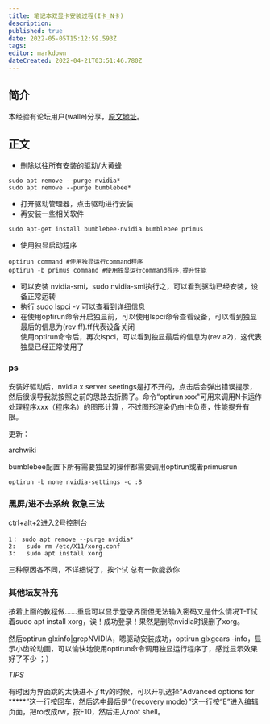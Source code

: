 ```yaml
---
title: 笔记本双显卡安装过程(I卡_N卡)
description: 
published: true
date: 2022-05-05T15:12:59.593Z
tags: 
editor: markdown
dateCreated: 2022-04-21T03:51:46.780Z
---
```


## 简介
本经验有论坛用户(walle)分享，[原文地址](https://bbs.deepin.org/forum.php?mod=viewthread&tid=141410&page=1&extra=#pid345736)。
## 正文
* 删除以往所有安装的驱动/大黄蜂

```
sudo apt remove --purge nvidia*
sudo apt remove --purge bumblebee*
```

* 打开驱动管理器，点击驱动进行安装
* 再安装一些相关软件

```
sudo apt-get install bumblebee-nvidia bumblebee primus
```

* 使用独显启动程序

```
optirun command #使用独显运行command程序
optirun -b primus command #使用独显运行command程序,提升性能
```

* 可以安装 nvidia-smi，sudo nvidia-smi执行之，可以看到驱动已经安装，设备正常运转
* 执行 sudo lspci -v 可以查看到详细信息
* 在使用optirun命令开启独显前，可以使用lspci命令查看设备，可以看到独显最后的信息为(rev ff).ff代表设备关闭  
使用optirun命令后，再次lspci，可以看到独显最后的信息为(rev a2)，这代表独显已经正常使用了

### ps
安装好驱动后，nvidia x server seetings是打不开的，点击后会弹出错误提示，然后很误导我就按照之前的思路去折腾了。命令“optirun xxx"可用来调用N卡运作处理程序xxx（程序名）的图形计算 ，不过图形渲染仍由I卡负责，性能提升有限。   

更新：

archwiki

bumblebee配置下所有需要独显的操作都需要调用optirun或者primusrun

`optirun -b none nvidia-settings -c :8`

### 黑屏/进不去系统  救急三法

ctrl+alt+2进入2号控制台

```
1： sudo apt remove --purge nvidia*
2:   sudo rm /etc/X11/xorg.conf
3:   sudo apt install xorg
```

三种原因各不同，不详细说了，挨个试 总有一款能救你

### 其他坛友补充
按着上面的教程做……重启可以显示登录界面但无法输入密码又是什么情况T-T试着sudo apt install xorg，诶！成功登录！果然是删除nvidia时误删了xorg。

然后optirun glxinfo|grepNVIDIA，嗯驱动安装成功，optirun glxgears -info，显示小齿轮动画，可以愉快地使用optirun命令调用独显运行程序了，感觉显示效果好了不少 ；）

*TIPS*

有时因为界面跳的太快进不了tty的时候，可以开机选择“Advanced options for *****”这一行按回车，然后选中最后是“（recovery mode）”这一行按“E”进入编辑页面，把ro改成rw，按F10，然后进入root shell。
